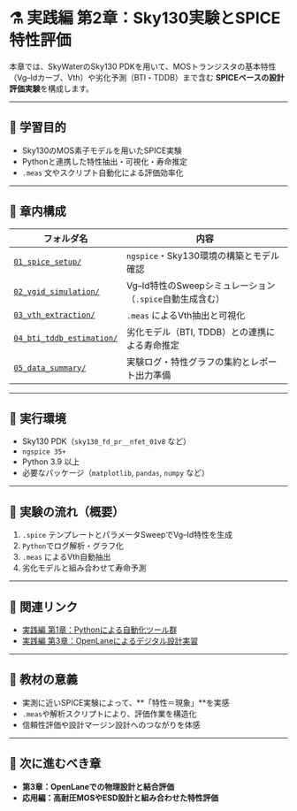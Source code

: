 # ⚗️ 実践編 第2章：Sky130実験とSPICE特性評価

本章では、SkyWaterのSky130 PDKを用いて、MOSトランジスタの基本特性（Vg–Idカーブ、Vth）や劣化予測（BTI・TDDB）まで含む **SPICEベースの設計評価実験**を構成します。

---

## 🎯 学習目的

- Sky130のMOS素子モデルを用いたSPICE実験
- Pythonと連携した特性抽出・可視化・寿命推定
- `.meas` 文やスクリプト自動化による評価効率化

---

## 📁 章内構成

| フォルダ名 | 内容 |
|------------|------|
| [`01_spice_setup/`](01_spice_setup/) | `ngspice`・Sky130環境の構築とモデル確認 |
| [`02_vgid_simulation/`](02_vgid_simulation/) | Vg–Id特性のSweepシミュレーション（`.spice`自動生成含む） |
| [`03_vth_extraction/`](03_vth_extraction/) | `.meas` によるVth抽出と可視化 |
| [`04_bti_tddb_estimation/`](04_bti_tddb_estimation/) | 劣化モデル（BTI, TDDB）との連携による寿命推定 |
| [`05_data_summary/`](05_data_summary/) | 実験ログ・特性グラフの集約とレポート出力準備 |

---

## 🔧 実行環境

- Sky130 PDK（`sky130_fd_pr__nfet_01v8` など）
- `ngspice 35+`
- Python 3.9 以上
- 必要なパッケージ（`matplotlib`, `pandas`, `numpy` など）

---

## 🔁 実験の流れ（概要）

1. `.spice` テンプレートとパラメータSweepでVg–Id特性を生成
2. `Python`でログ解析・グラフ化
3. `.meas` によるVth自動抽出
4. 劣化モデルと組み合わせて寿命予測

---

## 📘 関連リンク

- [実践編 第1章：Pythonによる自動化ツール群](../e_chapter1_python_automation_tools/README.md)
- [実践編 第3章：OpenLaneによるデジタル設計実習](../e_chapter3_openlane_practice/README.md)

---

## 📌 教材の意義

- 実測に近いSPICE実験によって、**「特性＝現象」**を実感
- `.meas`や解析スクリプトにより、評価作業を構造化
- 信頼性評価や設計マージン設計へのつながりを体感

---

## 🧭 次に進むべき章

- **第3章：OpenLaneでの物理設計と結合評価**
- **応用編：高耐圧MOSやESD設計と組み合わせた特性評価**
